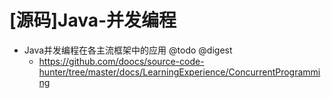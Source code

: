 # [源码]Java-并发编程

- Java并发编程在各主流框架中的应用 @todo @digest
  - https://github.com/doocs/source-code-hunter/tree/master/docs/LearningExperience/ConcurrentProgramming